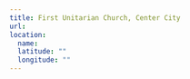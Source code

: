 ```yaml
---
title: First Unitarian Church, Center City
url:
location:
  name:
  latitude: ""
  longitude: ""
---
```

